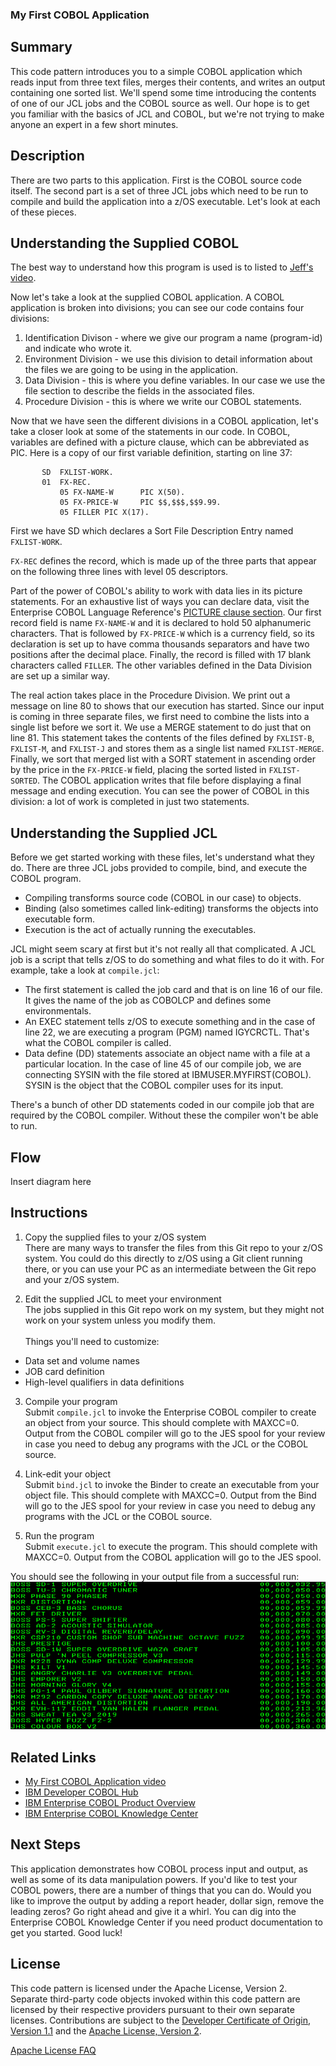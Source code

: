 ### My First COBOL Application

## Summary
This code pattern introduces you to a simple COBOL application which reads input from three text files, merges their contents, and writes an output containing one sorted list.  We'll spend some time introducing the contents of one of our JCL jobs and the COBOL source as well.  Our hope is to get you familiar with the basics of JCL and COBOL, but we're not trying to make anyone an expert in a few short minutes.

## Description
There are two parts to this application.  First is the COBOL source code itself.  The second part is a set of three JCL jobs which need to be run to compile and build the application into a z/OS executable.  Let's look at each of these pieces.

## Understanding the Supplied COBOL
The best way to understand how this program is used is to listed to [Jeff's video](https://developer.ibm.com/technologies/cobol/videos/intro-to-cobol-write-your-first-program).

Now let's take a look at the supplied COBOL application.  A COBOL application is broken into divisions; you can see our code contains four divisions:
1. Identification Divison - where we give our program a name (program-id) and indicate who wrote it.
2. Environment Division - we use this division to detail information about the files we are going to be using in the application.
3. Data Division - this is where you define variables.  In our case we use the file section to describe the fields in the associated files.
4. Procedure Division - this is where we write our COBOL statements.

Now that we have seen the different divisions in a COBOL application, let's take a closer look at some of the statements in our code.  In COBOL, variables are defined with a picture clause, which can be abbreviated as PIC.  Here is a copy of our first variable definition, starting on line 37:<br>
```
       SD  FXLIST-WORK.
       01  FX-REC.
           05 FX-NAME-W      PIC X(50).
           05 FX-PRICE-W     PIC $$,$$$,$$9.99.
           05 FILLER PIC X(17).
```
First we have SD which declares a Sort File Description Entry named `FXLIST-WORK`.

`FX-REC` defines the record, which is made up of the three parts that appear on the following three lines with level 05 descriptors.

Part of the power of COBOL's ability to work with data lies in its picture statements.  For an exhaustive list of ways you can declare data, visit the Enterprise COBOL Language Reference's [PICTURE clause section](https://www.ibm.com/support/knowledgecenter/SS6SG3_6.3.0/lr/ref/rlddepic.html).  Our first record field is name `FX-NAME-W` and it is declared to hold 50 alphanumeric characters.  That is followed by `FX-PRICE-W` which is a currency field, so its declaration is set up to have comma thousands separators and have two positions after the decimal place.  Finally, the record is filled with 17 blank characters called `FILLER`.  The other variables defined in the Data Division are set up a similar way.

The real action takes place in the Procedure Division.  We print out a message on line 80 to shows that our execution has started.  Since our input is coming in three separate files, we first need to combine the lists into a single list before we sort it.  We use a MERGE statement to do just that on line 81.  This statement takes the contents of the files defined by `FXLIST-B`, `FXLIST-M`, and `FXLIST-J` and stores them as a single list named `FXLIST-MERGE`.  Finally, we sort that merged list with a SORT statement in ascending order by the price in the `FX-PRICE-W` field, placing the sorted listed in `FXLIST-SORTED`.  The COBOL application writes that file before displaying a final message and ending execution.  You can see the power of COBOL in this division: a lot of work is completed in just two statements.

## Understanding the Supplied JCL
Before we get started working with these files, let's understand what they do.  There are three JCL jobs provided to compile, bind, and execute the COBOL program.
- Compiling transforms source code (COBOL in our case) to objects.
- Binding (also sometimes called link-editing) transforms the objects into executable form.
- Execution is the act of actually running the executables.

JCL might seem scary at first but it's not really all that complicated.  A JCL job is a script that tells z/OS to do something and what files to do it with.  For example, take a look at `compile.jcl`:
- The first statement is called the job card and that is on line 16 of our file.  It gives the name of the job as COBOLCP and defines some environmentals.
- An EXEC statement tells z/OS to execute something and in the case of line 22, we are executing a program (PGM) named IGYCRCTL.  That's what the COBOL compiler is called.
- Data define (DD) statements associate an object name with a file at a particular location.  In the case of line 45 of our compile job, we are connecting SYSIN with the file stored at IBMUSER.MYFIRST(COBOL).  SYSIN is the object that the COBOL compiler uses for its input.

There's a bunch of other DD statements coded in our compile job that are required by the COBOL compiler.  Without these the compiler won't be able to run.

## Flow
Insert diagram here

## Instructions
1. Copy the supplied files to your z/OS system<br>
There are many ways to transfer the files from this Git repo to your z/OS system. You could do this directly to z/OS using a Git client running there, or you can use your PC as an intermediate between the Git repo and your z/OS system.

2. Edit the supplied JCL to meet your environment<br>
The jobs supplied in this Git repo work on my system, but they might not work on your system unless you modify them.
<br> <br>
Things you'll need to customize:
- Data set and volume names
- JOB card definition
- High-level qualifiers in data definitions

3. Compile your program<br>
Submit `compile.jcl` to invoke the Enterprise COBOL compiler to create an object from your source.  This should complete with MAXCC=0.  Output from the COBOL compiler will go to the JES spool for your review in case you need to debug any programs with the JCL or the COBOL source.

4. Link-edit your object<br>
Submit `bind.jcl` to invoke the Binder to create an executable from your object file.  This should complete with MAXCC=0.  Output from the Bind will go to the JES spool for your review in case you need to debug any programs with the JCL or the COBOL source.

5. Run the program<br>
Submit `execute.jcl` to execute the program.  This should complete with MAXCC=0.  Output from the COBOL application will go to the JES spool.

You should see the following in your output file from a successful run:
![Output](images/output.png)

## Related Links
- [My First COBOL Application video](https://developer.ibm.com/technologies/cobol/videos/intro-to-cobol-write-your-first-program)
- [IBM Developer COBOL Hub](https://developer.ibm.com/technologies/cobol/)
- [IBM Enterprise COBOL Product Overview](https://www.ibm.com/us-en/marketplace/ibm-cobol)
- [IBM Enterprise COBOL Knowledge Center](https://www.ibm.com/support/knowledgecenter/SS6SG3_6.3.0/welcome.html)

## Next Steps
This application demonstrates how COBOL process input and output, as well as some of its data manipulation powers.  If you'd like to test your COBOL powers, there are a number of things that you can do.  Would you like to improve the output by adding a report header, dollar sign, remove the leading zeros?  Go right ahead and give it a whirl.  You can dig into the Enterprise COBOL Knowledge Center if you need product documentation to get you started.  Good luck! 

## License
This code pattern is licensed under the Apache License, Version 2. Separate third-party code objects invoked within this code pattern are licensed by their respective providers pursuant to their own separate licenses. Contributions are subject to the [Developer Certificate of Origin, Version 1.1](https://developercertificate.org/) and the [Apache License, Version 2](https://www.apache.org/licenses/LICENSE-2.0.txt).

[Apache License FAQ](https://www.apache.org/foundation/license-faq.html#WhatDoesItMEAN)